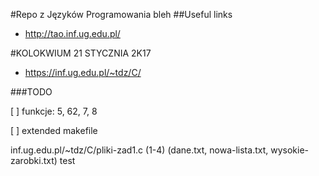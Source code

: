 #Repo z Języków Programowania
bleh
##Useful links
- http://tao.inf.ug.edu.pl/

#KOLOKWIUM 21 STYCZNIA 2K17

- https://inf.ug.edu.pl/~tdz/C/

###TODO

[  ] funkcje: 5, 62, 7, 8

[  ] extended makefile

inf.ug.edu.pl/~tdz/C/pliki-zad1.c   (1-4) (dane.txt, nowa-lista.txt, wysokie-zarobki.txt) 
test
